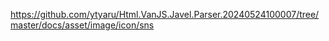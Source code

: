 https://github.com/ytyaru/Html.VanJS.Javel.Parser.20240524100007/tree/master/docs/asset/image/icon/sns
